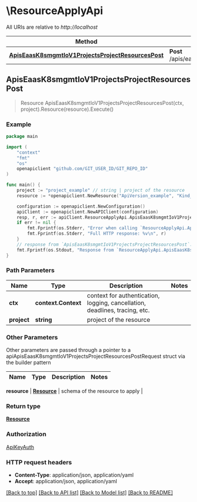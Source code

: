 # \ResourceApplyApi

All URIs are relative to *http://localhost*

Method | HTTP request | Description
------------- | ------------- | -------------
[**ApisEaasK8smgmtIoV1ProjectsProjectResourcesPost**](ResourceApplyApi.md#ApisEaasK8smgmtIoV1ProjectsProjectResourcesPost) | **Post** /apis/eaas.k8smgmt.io/v1/projects/{project}/resources | 



## ApisEaasK8smgmtIoV1ProjectsProjectResourcesPost

> Resource ApisEaasK8smgmtIoV1ProjectsProjectResourcesPost(ctx, project).Resource(resource).Execute()





### Example

```go
package main

import (
    "context"
    "fmt"
    "os"
    openapiclient "github.com/GIT_USER_ID/GIT_REPO_ID"
)

func main() {
    project := "project_example" // string | project of the resource
    resource := *openapiclient.NewResource("ApiVersion_example", "Kind_example", *openapiclient.NewMetadata("Name_example", "Project_example"), *openapiclient.NewResourceSpec([]openapiclient.Variable{*openapiclient.NewVariable()})) // Resource | schema of the resource to apply

    configuration := openapiclient.NewConfiguration()
    apiClient := openapiclient.NewAPIClient(configuration)
    resp, r, err := apiClient.ResourceApplyApi.ApisEaasK8smgmtIoV1ProjectsProjectResourcesPost(context.Background(), project).Resource(resource).Execute()
    if err != nil {
        fmt.Fprintf(os.Stderr, "Error when calling `ResourceApplyApi.ApisEaasK8smgmtIoV1ProjectsProjectResourcesPost``: %v\n", err)
        fmt.Fprintf(os.Stderr, "Full HTTP response: %v\n", r)
    }
    // response from `ApisEaasK8smgmtIoV1ProjectsProjectResourcesPost`: Resource
    fmt.Fprintf(os.Stdout, "Response from `ResourceApplyApi.ApisEaasK8smgmtIoV1ProjectsProjectResourcesPost`: %v\n", resp)
}
```

### Path Parameters


Name | Type | Description  | Notes
------------- | ------------- | ------------- | -------------
**ctx** | **context.Context** | context for authentication, logging, cancellation, deadlines, tracing, etc.
**project** | **string** | project of the resource | 

### Other Parameters

Other parameters are passed through a pointer to a apiApisEaasK8smgmtIoV1ProjectsProjectResourcesPostRequest struct via the builder pattern


Name | Type | Description  | Notes
------------- | ------------- | ------------- | -------------

 **resource** | [**Resource**](Resource.md) | schema of the resource to apply | 

### Return type

[**Resource**](Resource.md)

### Authorization

[ApiKeyAuth](../README.md#ApiKeyAuth)

### HTTP request headers

- **Content-Type**: application/json, application/yaml
- **Accept**: application/json, application/yaml

[[Back to top]](#) [[Back to API list]](../README.md#documentation-for-api-endpoints)
[[Back to Model list]](../README.md#documentation-for-models)
[[Back to README]](../README.md)


